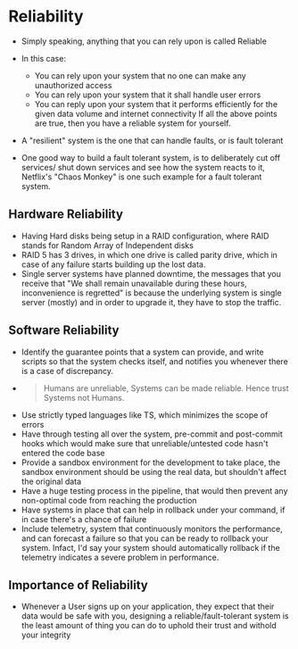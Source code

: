 # Reliability

- Simply speaking, anything that you can rely upon is called Reliable
- In this case:

  - You can rely upon your system that no one can make any unauthorized access
  - You can rely upon your system that it shall handle user errors
  - You can reply upon your system that it performs efficiently for the given data volume and internet connectivity
    If all the above points are true, then you have a reliable system for yourself.

- A "resilient" system is the one that can handle faults, or is fault tolerant

- One good way to build a fault tolerant system, is to deliberately cut off services/ shut down services and see how the system reacts to it, Netflix's "Chaos Monkey" is one such example for a fault tolerant system.

## Hardware Reliability 

- Having Hard disks being setup in a RAID configuration, where RAID stands for Random Array of Independent disks
- RAID 5 has 3 drives, in which one drive is called parity drive, which in case of any failure starts building up the lost data. 
- Single server systems have planned downtime, the messages that you receive that "We shall remain unavailable during these hours, inconvenience is regretted" is because the underlying system is single server (mostly) and in order to upgrade it, they have to stop the traffic. 


## Software Reliability 

- Identify the guarantee points that a system can provide, and write scripts so that the system checks itself, and notifies you whenever there is a case of discrepancy. 
- > Humans are unreliable, Systems can be made reliable. Hence trust Systems not Humans. 
- Use strictly typed languages like TS, which minimizes the scope of errors 
- Have through testing all over the system, pre-commit and post-commit hooks which would make sure that unreliable/untested code hasn't entered the code base
- Provide a sandbox environment for the development to take place, the sandbox environment should be using the real data, but shouldn't affect the original data
- Have a huge testing process in the pipeline, that would then prevent any non-optimal code from reaching the production
- Have systems in place that can help in rollback under your command, if in case there's a chance of failure 
- Include telemetry, system that continuously monitors the performance, and can forecast a failure so that you can be ready to rollback your system. Infact, I'd say your system should automatically rollback if the telemetry indicates a severe problem in performance.

## Importance of Reliability 

- Whenever a User signs up on your application, they expect that their data would be safe with you, designing a reliable/fault-tolerant system is the least amount of thing you can do to uphold their trust and withold your integrity 

